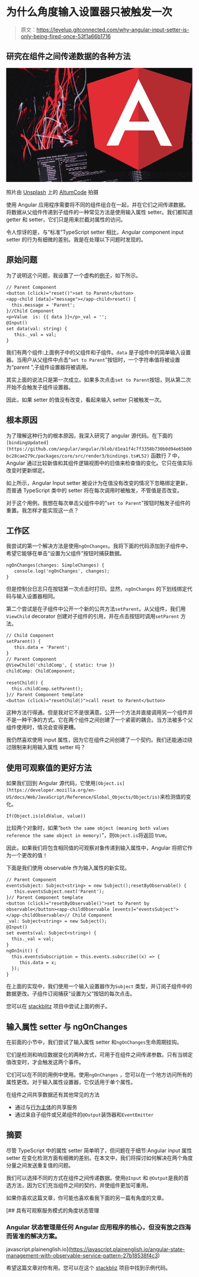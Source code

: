 # 为什么角度输入设置器只被触发一次

> 原文：<https://levelup.gitconnected.com/why-angular-input-setter-is-only-being-fired-once-53f1a66b1716>

## 研究在组件之间传递数据的各种方法

![](img/4cadcf9a201945fb8bdffe6dea121e67.png)

照片由 [Unsplash](https://unsplash.com/s/photos/code?utm_source=unsplash&utm_medium=referral&utm_content=creditCopyText) 上的 [AltumCode](https://unsplash.com/@altumcode?utm_source=unsplash&utm_medium=referral&utm_content=creditCopyText) 拍摄

使用 Angular 应用程序需要将不同的组件组合在一起，并在它们之间传递数据。将数据从父组件传递到子组件的一种常见方法是使用输入属性 setter。我们都知道 getter 和 setter，它们只是用来拦截对属性的访问。

令人惊讶的是，与“标准”TypeScript setter 相比，Angular component input setter 的行为有细微的差别。我是在处理以下问题时发现的。

## 原始问题

为了说明这个问题，我设置了一个虚构的[例子](https://stackblitz.com/edit/ng-input-setter-issue)，如下所示。

```
// Parent Component
<button (click)="reset()">set to Parent</button>
<app-child [data]="message"></app-child>reset() {
  this.message = 'Parent';
}//Child Component
<p>Value  is: {{ data }}</p>_val = '';
@Input()
set data(val: string) {
   this._val = val;
}
```

我们有两个组件:上面例子中的父组件和子组件。`data` 是子组件中的简单输入设置器。当用户从父组件中点击“`set to Parent`”按钮时，一个字符串值将被设置为“parent ”,子组件设置器将被调用。

其实上面的说法只是第一次成立。如果多次点击`set to Parent`按钮，则从第二次开始不会触发子组件设置器。

因此，如果 setter 的值没有改变，看起来输入 setter 只被触发一次。

## 根本原因

为了理解这种行为的根本原因，我深入研究了 angular 源代码。在下面的`[bindingUpdated](https://github.com/angular/angular/blob/d1ea1f4c7f3358b730b0d94e65b00bc28cae279c/packages/core/src/render3/bindings.ts#L52)` 函数行 7 中，Angular 通过比较新值和其组件逻辑视图中的旧值来检查值的变化。它只在值实际改变时更新绑定。

如上所示，Angular Input setter 被设计为在值没有改变的情况下忽略绑定更新，而普通 TypeScript 类中的 setter 将在每次调用时被触发，不管值是否改变。

对于这个用例，我想在每次单击父组件中的“`set to Parent`”按钮时触发子组件的重置。我怎样才能实现这一点？

## 工作区

我尝试的第一个解决方法是使用`ngOnChanges`。我将下面的代码添加到子组件中，希望它能够在单击“设置为父组件”按钮时捕获数据。

```
ngOnChanges(changes: SimpleChanges) {
   console.log('ngOnChanges', changes);
}
```

但是控制台日志只在按钮第一次点击时打印。显然，`ngOnChanges` 的下划线绑定代码与输入设置器相同。

第二个尝试是在子组件中公开一个新的公共方法`setParent`。从父组件，我们用`ViewChild` decorator 创建对子组件的引用，并在点击按钮时调用`setParent` 方法。

```
// Child Component
setParent() {
   this.data = 'Parent';
}
// Parent Component
@ViewChild('childComp', { static: true })
childComp: ChildComponent;

resetChild() { 
  this.childComp.setParent();
}// Parent Component template
<button (click)="resetChild()">call reset to Parent</button>
```

这种方法行得通。但是我对它不是很满意。公开一个方法并直接调用另一个组件并不是一种干净的方式。它在两个组件之间创建了一个紧密的耦合。当方法被多个父组件使用时，情况会变得更糟。

我仍然喜欢使用 input 属性，因为它在组件之间创建了一个契约。我们还能通过绕过限制来利用输入属性 setter 吗？

## 使用可观察值的更好方法

如果我们回到 Angular 源代码，它使用`[Object.is](https://developer.mozilla.org/en-US/docs/Web/JavaScript/Reference/Global_Objects/Object/is)`来检测值的变化。

```
If(Object.is(oldValue, value)) 
```

比较两个对象时，如果“`both the same object (meaning both values reference the same object in memory)`”，则`Object.is`将返回 true。

因此，如果我们将包含相同值的可观察对象传递到输入属性中，Angular 将把它作为一个更改的值！

下面是我们使用 observable 作为输入属性的新实现。

```
// Parent Component
eventsSubject: Subject<string> = new Subject();resetByObservable() {
   this.eventsSubject.next('Parent');
}// Parent Component template
<button (click)="resetByObservable()">set to Parent by observable</button><app-childObservable [events]="eventsSubject"></app-childObservable>// Child Component
_val: Subject<string> = new Subject();
@Input()
set events(val: Subject<string>) {
  this._val = val;
}
ngOnInit() {
  this.eventsSubscription = this.events.subscribe((x) => {
     this.data = x;
  });
}
```

在上面的实现中，我们使用一个输入设置器作为`Subject` 类型，并订阅子组件中的数据更改。子组件订阅捕获“设置为父”按钮的每次点击。

您可以在 [stackblitz](https://stackblitz.com/edit/ng-input-setter-issue) 项目中尝试上面的例子。

## 输入属性 setter 与 ngOnChanges

在前面的小节中，我们尝试了输入属性 setter 和`ngOnChanges`生命周期挂钩。

它们是检测和响应数据变化的两种方式，可用于在组件之间传递参数。只有当绑定值改变时，才会触发这两个事件。

它们可以在不同的用例中使用。使用`ngOnChanges` ，您可以在一个地方访问所有的属性更改。对于输入属性设置器，它仅适用于单个属性。

在组件之间共享数据还有其他常见的方法

*   通过与[行为主体](https://www.learnrxjs.io/learn-rxjs/subjects/behaviorsubject)的共享服务
*   通过来自子组件或兄弟组件的`@Output`装饰器和`EventEmitter`

## 摘要

尽管 TypeScript 中的属性 setter 简单明了，但问题在于细节:Angular input 属性 setter 在变化检测方面有细微的差别。在本文中，我们将探讨如何解决在两个角度分量之间发送重复值的问题。

我们可以选择不同的方式在组件之间传递数据。使用`@Input` 和 `@Output`是我的首选方法，因为它们充当组件之间的契约，并使组件更加可重用。

如果你喜欢这篇文章，你可能也喜欢看我下面的另一篇有角度的文章。

[](https://javascript.plainenglish.io/angular-state-management-with-observable-service-pattern-27b18538f4c3) [## 具有可观察服务模式的角度状态管理

### Angular 状态管理是任何 Angular 应用程序的核心，但没有放之四海而皆准的解决方案。

javascript.plainenglish.io](https://javascript.plainenglish.io/angular-state-management-with-observable-service-pattern-27b18538f4c3) 

希望这篇文章对你有用。您可以在这个 [stackbliz](https://stackblitz.com/edit/ng-input-setter-issue) 项目中找到示例代码。